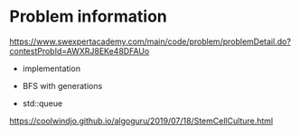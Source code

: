 # Problem information

<https://www.swexpertacademy.com/main/code/problem/problemDetail.do?contestProbId=AWXRJ8EKe48DFAUo>

- implementation

- BFS with generations

- std::queue

<https://coolwindjo.github.io/algoguru/2019/07/18/StemCellCulture.html>

